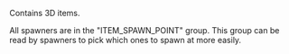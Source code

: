 Contains 3D items.

All spawners are in the "ITEM_SPAWN_POINT" group. This group can be read by spawners to pick
which ones to spawn at more easily.
